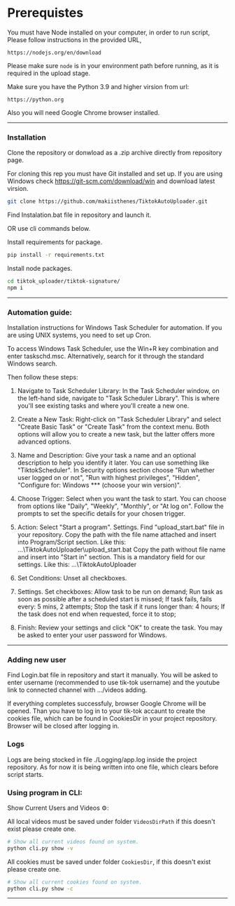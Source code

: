 # Prerequistes

You must have Node installed on your computer, in order to run script, 
Please follow instructions in the provided URL, 

`https://nodejs.org/en/download`

Please make sure `node` is in your environment path before running, as it is required in the upload stage. 

Make sure you have the Python 3.9 and higher virsion from url:

`https://python.org`

Also you will need Google Chrome browser installed.

--------------------------------------
### Installation

Clone the repository or donwload as a .zip archive directly from repository page.

For cloning this rep you must have Git installed and set up. If you are using Windows check https://git-scm.com/download/win and download latest virsion.

```bash
git clone https://github.com/makiisthenes/TiktokAutoUploader.git
```

Find Instalation.bat file in repository and launch it.

OR use cli commands below.

Install requirements for package.

```bash
pip install -r requirements.txt
```
Install node packages.
```bash
cd tiktok_uploader/tiktok-signature/
npm i
```

------------
### Automation guide:

Installation instructions for Windows Task Scheduler for automation. If you are using UNIX systems, you need to set up Cron.

To access Windows Task Scheduler, use the Win+R key combination and enter taskschd.msc. Alternatively, search for it through the standard Windows search.

Then follow these steps:

1. Navigate to Task Scheduler Library: In the Task Scheduler window, on the left-hand side, navigate to "Task Scheduler Library". This is where you'll see existing tasks and where you'll create a new one.

2. Create a New Task: Right-click on "Task Scheduler Library" and select "Create Basic Task" or "Create Task" from the context menu. Both options will allow you to create a new task, but the latter offers more advanced options.

3. Name and Description: Give your task a name and an optional description to help you identify it later. You can use something like "TiktokScheduler".
In Security options section choose "Run whether user logged on or not", "Run with highest privileges", "Hidden", "Configure for: Windows *** (choose your win version)".

4. Choose Trigger: Select when you want the task to start. You can choose from options like "Daily", "Weekly", "Monthly", or "At log on". Follow the prompts to set the specific details for your chosen trigger.

5. Action: Select "Start a program".
Settings.
Find "upload_start.bat" file in your repository. Copy the path with the file name attached and insert into Program/Script section. Like this: ...\TiktokAutoUploader\upload_start.bat
Copy the path without file name and insert into "Start in" section. This is a mandatory field for our settings. Like this: ...\TiktokAutoUploader

6. Set Conditions: Unset all checkboxes.
   
7. Settings.
Set checkboxes:
Allow task to be run on demand;
Run task as soon as possible after a scheduled start is missed;
If task fails, fails every: 5 mins, 2 attempts;
Stop the task if it runs longer than: 4 hours;
If the task does not end when requested, force it to stop;

8. Finish: Review your settings and click "OK" to create the task. You may be asked to enter your user password for Windows.

------------
### Adding new user

Find Login.bat file in repository and start it manually. You will be asked to enter username (recommended to use tik-tok username) and  the youtube link to connected channel with .../videos adding.

If everything completes successfuly, browser Google Chrome will be opened. Than you have to log in to your tik-tok accaunt to create the cookies file, which can be found in CookiesDir in your project repository. Browser will be closed after logging in.

### Logs

Logs are being stocked in file ./Logging/app.log inside the project repository. As for now it is being written into one file, which clears before script starts. 

### Using program in CLI:

Show Current Users and Videos ⚙️:

All local videos must be saved under folder `VideosDirPath` if this doesn't exist please create one.

```bash
# Show all current videos found on system.
python cli.py show -v 
```

All cookies must be saved under folder `CookiesDir`, if this doesn't exist please create one.

```bash
# Show all current cookies found on system.
python cli.py show -c 
```

-----
